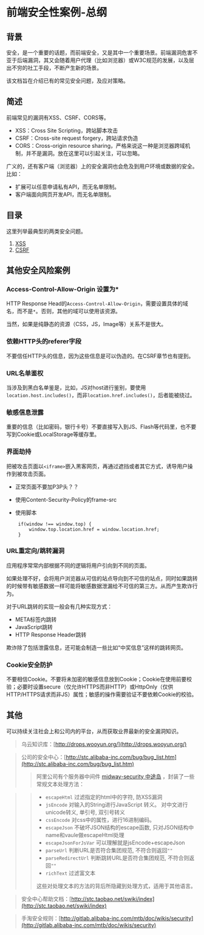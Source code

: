 # 前端安全性案例-总纲 #

## 背景 ##
安全，是一个重要的话题，而前端安全，又是其中一个重要场景。前端漏洞危害不亚于后端漏洞，其又会随着用户代理（比如浏览器）或W3C规范的发展，以及层出不穷的社工手段，不断产生新的场景。

该文档旨在介绍已有的常见安全问题，及应对策略。

## 简述 ##

前端常见的漏洞有XSS、CSRF、CORS等。

 - XSS：Cross Site Scripting，跨站脚本攻击
 - CSRF：Cross-site request forgery，跨站请求伪造
 - CORS：Cross-origin resource sharing，严格来说这一种是浏览器跨域机制，并不是漏洞。放在这里可以引起关注，可以忽略。

广义的，还有客户端（浏览器）上的安全漏洞也会危及到用户环境或数据的安全。比如：
 - 扩展可以任意申请私有API，而无名单限制。
 - 客户端面向网页开发API，而无名单限制。


## 目录 ##

这里列举最典型的两类安全问题。

1. [XSS](xss.md "xss.md")
2. [CSRF](csrf.md "csrf.md")

## 其他安全风险案例 ##

### Access-Control-Allow-Origin 设置为* ###

HTTP Response Head的`Access-Control-Allow-Origin`，需要设置具体的域名，而不是`*`。否则，其他的域可以使用该资源。

当然，如果是纯静态的资源（CSS，JS，Image等）关系不是很大。

### 依赖HTTP头的referer字段 ###
不要信任HTTP头的信息，因为这些信息是可以伪造的。在CSRF章节也有提到。

### URL名单鉴权 ###
当涉及到黑白名单鉴是，比如，JS对host进行鉴别，要使用 `location.host.includes()`，而非`location.href.includes()`，后者能被绕过。

### 敏感信息泄露 ###
重要的信息（比如密码，银行卡号）不要直接写入到JS、Flash等代码里，也不要写到Cookie或LocalStorage等缓存里。

### 界面劫持 ###

把被攻击页面以`<iframe>`嵌入黑客网页，再通过遮挡或者其它方式，诱导用户操作到被攻击页面。

 - 正常页面不要加P3P头？？
 - 使用Content-Security-Policy的frame-src
 - 使用脚本
  
		if(window !== window.top) {
	    	window.top.location.href = window.location.href;
		}

### URL重定向/跳转漏洞 ###

应用程序常常内部根据不同的逻辑将用户引向到不同的页面。

如果处理不好，会将用户浏览器从可信的站点导向到不可信的站点，同时如果跳转的时候带有敏感数据一样可能将敏感数据泄漏给不可信的第三方。从而产生欺诈行为。

对于URL跳转的实现一般会有几种实现方式：

- META标签内跳转
- JavaScript跳转
- HTTP Response Header跳转

欺诈除了包括泄露信息，还可能会制造一些比如“中奖信息”这样的跳转网页。

### Cookie安全防护 ###
不要相信Cookie。不要将未加密的敏感信息放到Cookie；Cookie在使用前要校验；必要时设置secure（仅允许HTTPS而非HTTP）或HttpOnly（仅供HTTP/HTTPS请求而非JS）属性；敏感的操作需要验证不要依赖Cookie的校验。

## 其他 ##

可以持续关注社会上和公司内的平台，从而获取业界最新的安全漏洞知识。

> 乌云知识库：[http://drops.wooyun.org/](http://drops.wooyun.org/)

> 公司的安全中心：[http://stc.alibaba-inc.com/bug/bug_list.htm](http://stc.alibaba-inc.com/bug/bug_list.htm)
> > 阿里公司有个服务器中间件 [midway-security 中途岛](http://gitlab.alibaba-inc.com/midway-gallery/midway-security/tree/master#midway "http://gitlab.alibaba-inc.com/midway-gallery/midway-security/tree/master#midway") ，封装了一些常规文本处理方法：

> > - `escapeHtml` 过滤指定的html中的字符, 防XSS漏洞
> > - `jsEncode` 对输入的String进行JavaScript 转义。 对中文进行unicode转义, 单引号, 双引号转义
> > - `cssEncode` 对css中的属性，进行16进制编码。
> >	- `escapeJson` 不破坏JSON结构的escape函数, 只对JSON结构中name和vaule做escapeHtml处理
> > - `escapeJsonForJsVar` 可以理解就是jsEncode+escapeJson
> > - `parseUrl` 判断URL是否符合集团规范, 不符合则返回`""`
> > - `parseRedirectUrl` 判断跳转URL是否符合集团规范, 不符合则返回`""`
> > - `richText` 过滤富文本
> > 
> > 这些对处理文本的方法的背后所隐藏到处理方式，适用于其他语言。

> 安全中心帮助文档：[http://stc.taobao.net/swiki/index](http://stc.taobao.net/swiki/index)

> 手淘安全规则：[http://gitlab.alibaba-inc.com/mtb/doc/wikis/security](http://gitlab.alibaba-inc.com/mtb/doc/wikis/security)

